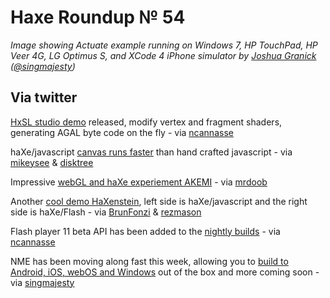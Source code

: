 [_template]: roundup.html
# Haxe Roundup № 54

*Image showing Actuate example running on Windows 7, HP TouchPad, HP Veer 4G, LG Optimus S, and XCode 4 iPhone simulator by [Joshua Granick][link 1] ([@singmajesty][link 2])*

## Via twitter
[HxSL studio demo][link 3] released, modify vertex and fragment shaders, generating AGAL byte code on the fly - via [ncannasse][link 4]

haXe/javascript [canvas runs faster][link 5] than hand crafted javascript - via [mikeysee][link 6] &amp; [disktree][link 7]

Impressive [webGL and haXe experiement AKEMI][link 8] - via [mrdoob][link 9]

Another [cool demo HaXenstein][link 10], left side is haXe/javascript and the right side is haXe/Flash - via [BrunFonzi][link 11] &amp; [rezmason][link 12]

Flash player 11 beta API has been added to the [nightly builds][link 13] - via [ncannasse][link 14]

NME has been moving along fast this week, allowing you to [build to Android, iOS, webOS and Windows][link 15] out of the box and more coming soon - via [singmajesty][link 16]

[link 1]: http://www.joshuagranick.com/blog/ "Joshua Granick"
[link 2]: http://www.twitter.com/#!/singmajesty "@singmajesty"
[link 3]: http://ncannasse.fr/file/studio/ "HxSL studio"
[link 4]: http://www.twitter.com/#!/ncannasse "@ncannasse"
[link 5]: http://mikecann.co.uk/personal-project/more-html5-haxe-speed-tests/ "haXe/javascript canvas runs faster than hand crafted javascript"
[link 6]: https://www.twitter.com/#!/MIKEYSEE "@mikeysee"
[link 7]: http://www.twitter.com/#!/disktree "@disktree"
[link 8]: http://www.britzpetermann.com/blog/akemi "AKEMI - webGL and haXe = awesome"
[link 9]: http://www.twitter.com/#!/mrdoob "@mrdoob"
[link 10]: http://www.rezmason.net/talks/haxe_fatc_2011/demo3.html "HaXenstein"
[link 11]: http://www.twitter.com/#!/BrunoFonzi "@BrunoFonzi"
[link 12]: http://www.twitter.com/rezmason "@rezmason"
[link 13]: http://haxe.cmt.tc/ "haXe nightly builds"
[link 14]: http://www.twitter.com/#!/ncannasse "@ncannasse"
[link 15]: http://www.joshuagranick.com/blog/2011/07/14/android-ios-webos-and-more-cross-platform-made-easy/ "NME - build to Android, iOS, webOS, Windows, Mac OS, Linux, Flash and more!"
[link 16]: http://www.twitter.com/#!/singmajesty "@singmajesty"

